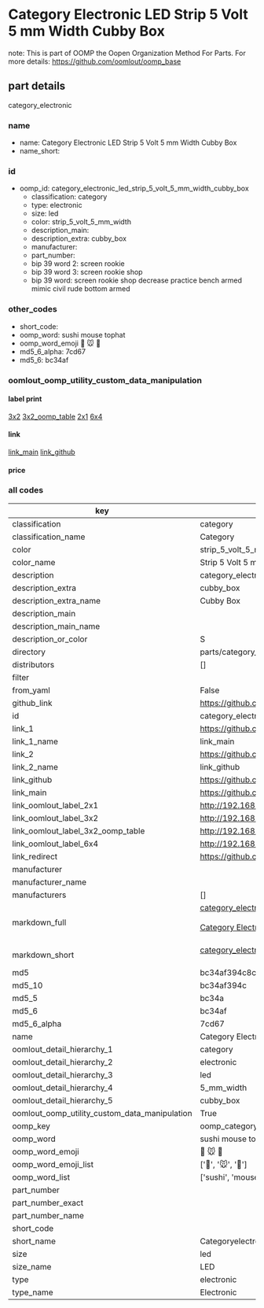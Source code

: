 # Category Electronic LED Strip 5 Volt 5 mm Width Cubby Box  

note: This is part of OOMP the Oopen Organization Method For Parts. For more details: https://github.com/oomlout/oomp_base

##  part details
  



category_electronic



### name
* name: Category Electronic LED Strip 5 Volt 5 mm Width Cubby Box
* name_short: 
### id
* oomp_id: category_electronic_led_strip_5_volt_5_mm_width_cubby_box
  * classification: category
  * type: electronic
  * size: led
  * color: strip_5_volt_5_mm_width
  * description_main: 
  * description_extra: cubby_box
  * manufacturer: 
  * part_number: 
  * bip 39 word 2: screen rookie
  * bip 39 word 3: screen rookie shop
  * bip 39 word: screen rookie shop decrease practice bench armed mimic civil rude bottom armed

### other_codes
* short_code: 
* oomp_word: sushi mouse tophat
* oomp_word_emoji :sushi: :mouse: :tophat:
* md5_6_alpha: 7cd67
* md5_6: bc34af






### oomlout_oomp_utility_custom_data_manipulation
#### label print
[3x2](http://192.168.1.245:1112/?label=oomp%207cd67)
[3x2_oomp_table](http://192.168.1.108:1112/?label=oomp%207cd67)
[2x1](http://192.168.1.242:1112/?label=oomp%207cd67)
[6x4](http://192.168.1.55:1112/?label=oomp%207cd67)    

#### link

[link_main](https://github.com/oomlout/oomlout_oomp_version_1_messy/tree/main/parts/category_electronic_led_strip_5_volt_5_mm_width_cubby_box) [link_github](https://github.com/oomlout/oomlout_oomp_version_1_messy/tree/main/parts/category_electronic_led_strip_5_volt_5_mm_width_cubby_box)                             

#### price







### all codes 
| key | value |  
| --- | --- |  
| classification | category |  
| classification_name | Category |  
| color | strip_5_volt_5_mm_width |  
| color_name | Strip 5 Volt 5 mm Width |  
| description | category_electronic |  
| description_extra | cubby_box |  
| description_extra_name | Cubby Box |  
| description_main |  |  
| description_main_name |  |  
| description_or_color | S  |  
| directory | parts/category_electronic_led_strip_5_volt_5_mm_width_cubby_box |  
| distributors | [] |  
| filter |  |  
| from_yaml | False |  
| github_link | https://github.com/oomlout/oomlout_oomp_part_src/tree/main/parts/category_electronic_led_strip_5_volt_5_mm_width_cubby_box |  
| id | category_electronic_led_strip_5_volt_5_mm_width_cubby_box |  
| link_1 | https://github.com/oomlout/oomlout_oomp_version_1_messy/tree/main/parts/category_electronic_led_strip_5_volt_5_mm_width_cubby_box |  
| link_1_name | link_main |  
| link_2 | https://github.com/oomlout/oomlout_oomp_version_1_messy/tree/main/parts/category_electronic_led_strip_5_volt_5_mm_width_cubby_box |  
| link_2_name | link_github |  
| link_github | https://github.com/oomlout/oomlout_oomp_version_1_messy/tree/main/parts/category_electronic_led_strip_5_volt_5_mm_width_cubby_box |  
| link_main | https://github.com/oomlout/oomlout_oomp_version_1_messy/tree/main/parts/category_electronic_led_strip_5_volt_5_mm_width_cubby_box |  
| link_oomlout_label_2x1 | http://192.168.1.242:1112/?label=oomp%207cd67 |  
| link_oomlout_label_3x2 | http://192.168.1.245:1112/?label=oomp%207cd67 |  
| link_oomlout_label_3x2_oomp_table | http://192.168.1.108:1112/?label=oomp%207cd67 |  
| link_oomlout_label_6x4 | http://192.168.1.55:1112/?label=oomp%207cd67 |  
| link_redirect | https://github.com/oomlout/oomlout_oomp_version_1_messy/tree/main/parts/category_electronic_led_strip_5_volt_5_mm_width_cubby_box |  
| manufacturer |  |  
| manufacturer_name |  |  
| manufacturers | [] |  
| markdown_full | [category_electronic_led_strip_5_volt_5_mm_width_cubby_box](none)<br>[](none)<br>[Category Electronic Led Strip 5 Volt 5 Mm Width Cubby Box](none)<br><br> |  
| markdown_short | [category_electronic_led_strip_5_volt_5_mm_width_cubby_box](none)<br><br> |  
| md5 | bc34af394c8cc1785454b3938d6ef60c |  
| md5_10 | bc34af394c |  
| md5_5 | bc34a |  
| md5_6 | bc34af |  
| md5_6_alpha | 7cd67 |  
| name | Category Electronic LED Strip 5 Volt 5 mm Width Cubby Box |  
| oomlout_detail_hierarchy_1 | category |  
| oomlout_detail_hierarchy_2 | electronic |  
| oomlout_detail_hierarchy_3 | led |  
| oomlout_detail_hierarchy_4 | 5_mm_width |  
| oomlout_detail_hierarchy_5 | cubby_box |  
| oomlout_oomp_utility_custom_data_manipulation | True |  
| oomp_key | oomp_category_electronic_led_strip_5_volt_5_mm_width_cubby_box |  
| oomp_word | sushi mouse tophat |  
| oomp_word_emoji | :sushi: :mouse: :tophat: |  
| oomp_word_emoji_list | [':sushi:', ':mouse:', ':tophat:'] |  
| oomp_word_list | ['sushi', 'mouse', 'tophat'] |  
| part_number |  |  
| part_number_exact |  |  
| part_number_name |  |  
| short_code |  |  
| short_name | Categoryelectronic |  
| size | led |  
| size_name | LED |  
| type | electronic |  
| type_name | Electronic |  

